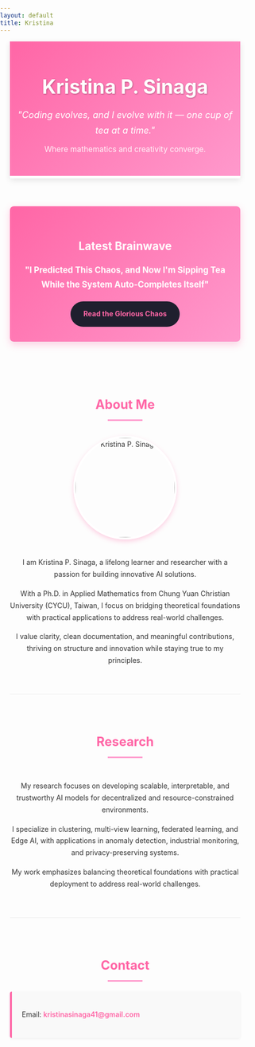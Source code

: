 ```yaml
---
layout: default
title: Kristina
---
```

<!-- mobile-friendly scripts (meta tag and styles)-->

<meta name="viewport" content="width=device-width, initial-scale=1.0">
<link rel="stylesheet" href="https://fonts.googleapis.com/css2?family=Inter:wght@300;400;600;700&display=swap">
<link rel="stylesheet" href="https://cdnjs.cloudflare.com/ajax/libs/font-awesome/6.0.0/css/all.min.css">

<style>
  body {
    font-family: 'Inter', sans-serif;
    margin: 0;
    padding: 0;
    line-height: 1.6;
    color: #333;
    background-color: #fdfdfd;
  }

  .container {
    max-width: 1100px;
    margin: 0 auto;
    padding: 0 20px;
  }

  .header {
    text-align: center;
    padding: 60px 0 30px;
    background: linear-gradient(135deg, #ff66a6, #ff99cc);
    color: white;
    border-bottom: 5px solid #fff;
    box-shadow: 0 4px 12px rgba(0, 0, 0, 0.1);
  }

  .header h1 {
    font-size: 2.8em;
    margin: 0 0 10px;
    text-shadow: 1px 1px 3px rgba(0, 0, 0, 0.3);
  }

  .header p {
    margin: 10px 0;
  }

  .tagline {
    font-style: italic;
    font-size: 1.3em;
    color: #fff;
    margin-bottom: 5px;
  }

  .subtitle {
    font-size: 1.1em;
    opacity: 0.9;
  }

  section {
    padding: 40px 0;
    border-bottom: 1px solid #f0f0f0;
  }

  section:last-child {
    border-bottom: none;
  }

  h2 {
    color: #ff66a6;
    font-size: 1.8em;
    margin-bottom: 20px;
    position: relative;
    text-align: center;
  }

  h2:after {
    content: '';
    display: block;
    width: 70px;
    height: 3px;
    background: #ff99cc;
    margin: 10px auto;
  }

  p {
    margin-bottom: 15px;
    line-height: 1.7;
  }

  .featured-post {
    background: linear-gradient(135deg, #ff66a6, #ff99cc);
    color: white;
    padding: 30px;
    border-radius: 8px;
    box-shadow: 0 5px 15px rgba(255, 102, 166, 0.3);
    margin: 30px 0;
    text-align: center;
  }

  .featured-post h3 {
    font-size: 1.6em;
    margin-bottom: 15px;
  }

  .featured-post p {
    font-size: 1.2em;
    margin-bottom: 20px;
  }

  .btn {
    display: inline-block;
    background: #1f1f2e;
    color: #ff66a6;
    padding: 12px 24px;
    border-radius: 30px;
    text-decoration: none;
    font-weight: bold;
    transition: all 0.3s ease;
    border: 2px solid transparent;
  }

  .btn:hover {
    background: #333;
    transform: translateY(-2px);
    box-shadow: 0 5px 15px rgba(0, 0, 0, 0.2);
  }

  .social-links {
    text-align: center;
    margin: 20px 0;
  }

  .social-links a {
    display: inline-block;
    margin: 0 10px;
    font-size: 1.5em;
    color: #ff66a6;
    transition: all 0.3s ease;
  }

  .social-links a:hover {
    color: #ff99cc;
    transform: scale(1.2);
  }

  .contact-card {
    background-color: #f9f9f9;
    border-left: 4px solid #ff66a6;
    padding: 20px;
    margin: 20px 0;
    border-radius: 4px;
    box-shadow: 0 2px 5px rgba(0,0,0,0.05);
  }

  .contact-card a {
    color: #ff66a6;
    text-decoration: none;
    font-weight: 600;
  }

  .contact-card a:hover {
    text-decoration: underline;
  }

  .profile-section {
    display: flex;
    flex-direction: column;
    align-items: center;
    text-align: center;
  }
  
  .profile-text {
    max-width: 800px;
    margin: 0 auto;
  }

  .profile-image {
    width: 200px;
    height: 200px;
    border-radius: 50%;
    object-fit: cover;
    border: 4px solid white;
    box-shadow: 0 4px 10px rgba(255, 102, 166, 0.3);
    margin-bottom: 20px;
    transition: transform 0.3s ease;
  }

  .profile-image:hover {
    transform: scale(1.05);
  }

  @media (max-width: 768px) {
    .header {
      padding: 40px 0 20px;
    }
  
    .header h1 {
      font-size: 2em;
    }
  
    .tagline {
      font-size: 1.1em;
    }
  
    .subtitle {
      font-size: 0.9em;
    }
  
    section {
      padding: 30px 0;
    }
  
    h2 {
      font-size: 1.6em;
    }
  
    .featured-post {
      padding: 20px;
    }
  
    .featured-post h3 {
      font-size: 1.4em;
    }
  
    .featured-post p {
      font-size: 1em;
    }
  
    .btn {
      padding: 10px 20px;
      font-size: 0.9em;
    }

    .profile-image {
      width: 150px;
      height: 150px;
    }
  }
</style>

<div class="container">
  <header class="header">
    <h1>Kristina P. Sinaga</h1>
    <p class="tagline">"Coding evolves, and I evolve with it — one cup of tea at a time."</p>
    <p class="subtitle">Where mathematics and creativity converge.</p>
  </header>

<section class="featured-post">
    <h3>Latest Brainwave</h3>
    <p><strong>"I Predicted This Chaos, and Now I'm Sipping Tea While the System Auto-Completes Itself"</strong></p>
    <a class="btn" href="./clown-network/chronicles/2025-4-29-copilot-chaos.html">
      Read the Glorious Chaos
    </a>
  </section>

<section id="about" class="profile-section">
    <h2>About Me</h2>
    <img src="assets/images/DSC03661.JPG" alt="Kristina P. Sinaga" class="profile-image">
    <div class="profile-text">
      <p>I am Kristina P. Sinaga, a lifelong learner and researcher with a passion for building innovative AI solutions.</p>
      <p>With a Ph.D. in Applied Mathematics from Chung Yuan Christian University (CYCU), Taiwan, I focus on bridging theoretical foundations with practical applications to address real-world challenges.</p>
      <p>I value clarity, clean documentation, and meaningful contributions, thriving on structure and innovation while staying true to my principles.</p>
    </div>
  </section>

<section id="research" class="profile-section">
    <h2>Research</h2>
    <div class="profile-text">
      <p>My research focuses on developing scalable, interpretable, and trustworthy AI models for decentralized and resource-constrained environments.</p>
      <p>I specialize in clustering, multi-view learning, federated learning, and Edge AI, with applications in anomaly detection, industrial monitoring, and privacy-preserving systems.</p>
      <p>My work emphasizes balancing theoretical foundations with practical deployment to address real-world challenges.</p>
    </div>
  </section>

<section id="contact">
    <h2>Contact</h2>
    <div class="contact-card">
      <p><i class="fas fa-envelope"></i> Email: <a href="mailto:kristinasinaga41@gmail.com">kristinasinaga41@gmail.com</a></p>
    </div>
    <div class="social-links">
      <a href="#" title="LinkedIn"><i class="fab fa-linkedin"></i></a>
      <a href="#" title="GitHub"><i class="fab fa-github"></i></a>
      <a href="#" title="Twitter"><i class="fab fa-twitter"></i></a>
      <a href="#" title="Google Scholar"><i class="fas fa-graduation-cap"></i></a>
    </div>
  </section>
</div>
